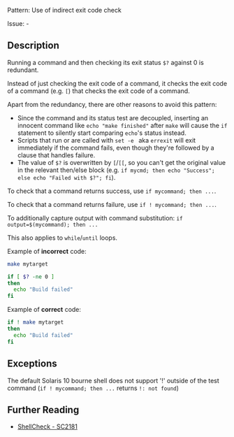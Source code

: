 Pattern: Use of indirect exit code check

Issue: -

## Description

Running a command and then checking its exit status `$?` against 0 is redundant.

Instead of just checking the exit code of a command, it checks the exit code of a command (e.g. `[`) that checks the exit code of a command.

Apart from the redundancy, there are other reasons to avoid this pattern:

* Since the command and its status test are decoupled, inserting an innocent command like `echo "make finished"` after `make` will cause the `if` statement to silently start comparing `echo`'s status instead.
* Scripts that run or are called with `set -e ` aka `errexit` will exit immediately if the command fails, even though they're followed by a clause that handles failure. 
* The value of `$?` is overwritten by `[`/`[[`, so you can't get the original value in the relevant then/else block (e.g. `if mycmd; then echo "Success"; else echo "Failed with $?"; fi`).

To check that a command returns success, use `if mycommand; then ...`.

To check that a command returns failure, use `if ! mycommand; then ...`.

To additionally capture output with command substitution: `if output=$(mycommand); then ...`

This also applies to `while`/`until` loops.

Example of **incorrect** code:

```sh
make mytarget

if [ $? -ne 0 ]
then
  echo "Build failed"
fi
```

Example of **correct** code:

```sh
if ! make mytarget
then
  echo "Build failed"
fi
```
## Exceptions

The default Solaris 10 bourne shell does not support '!' outside of the test command (`if ! mycommand; then ...` returns `!: not found`)

## Further Reading

* [ShellCheck - SC2181](https://github.com/koalaman/shellcheck/wiki/SC2181)
